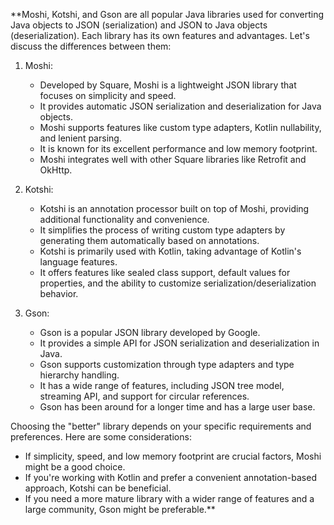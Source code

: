 
**Moshi, Kotshi, and Gson are all popular Java libraries used for converting Java objects to JSON (serialization) and JSON to Java objects (deserialization). Each library has its own features and advantages. Let's discuss the differences between them:

1. Moshi:
   
   - Developed by Square, Moshi is a lightweight JSON library that focuses on simplicity and speed.
   - It provides automatic JSON serialization and deserialization for Java objects.
   - Moshi supports features like custom type adapters, Kotlin nullability, and lenient parsing.
   - It is known for its excellent performance and low memory footprint.
   - Moshi integrates well with other Square libraries like Retrofit and OkHttp.

2. Kotshi:
   
   - Kotshi is an annotation processor built on top of Moshi, providing additional functionality and convenience.
   - It simplifies the process of writing custom type adapters by generating them automatically based on annotations.
   - Kotshi is primarily used with Kotlin, taking advantage of Kotlin's language features.
   - It offers features like sealed class support, default values for properties, and the ability to customize serialization/deserialization behavior.

3. Gson:
   
   - Gson is a popular JSON library developed by Google.
   - It provides a simple API for JSON serialization and deserialization in Java.
   - Gson supports customization through type adapters and type hierarchy handling.
   - It has a wide range of features, including JSON tree model, streaming API, and support for circular references.
   - Gson has been around for a longer time and has a large user base.

Choosing the "better" library depends on your specific requirements and preferences. Here are some considerations:

- If simplicity, speed, and low memory footprint are crucial factors, Moshi might be a good choice.
- If you're working with Kotlin and prefer a convenient annotation-based approach, Kotshi can be beneficial.
- If you need a more mature library with a wider range of features and a large community, Gson might be preferable.**